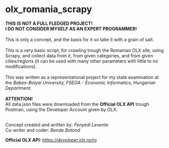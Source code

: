 # olx_romania_scrapy

<strong>THIS IS NOT A FULL FLEDGED PROJECT!</strong> <br/>
<strong>I DO NOT CONSIDER MYSELF AS AN EXPERT PROGRAMMER!</strong> <br/><br/>
This is only a concept, and the basis for it so take it with a grain of salt.<br/><br/>
This is a very basic script, for crawling trough the Romanian OLX site, using Scrapy, and collect data from it, from given categories, and from given cities/regions (it can be used with many other parameters with little to no modifications).<br/><br/>
This was written as a representational project for my state examination at the <em>Babes-Bolyai University, FSEGA - Economic Informatics, Hungarian Department.</em><br/><br/>
<strong>ATTENTION!</strong> <BR>
All data.json files were downloaded from the <strong>Official OLX API</strong> trough Postman, using the Developer Account given by OLX.</strong><br/><br/>

Concept created and written by: <em>Fenyédi Levente</em><br>
Co-writer and coder: <em>Bende Botond</em>

<strong> Official OLX API: </strong> <em>https://developer.olx.ro/ro</em>